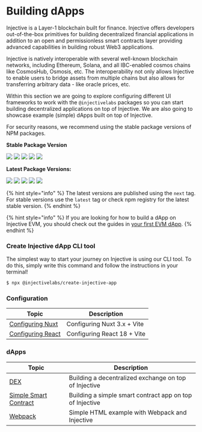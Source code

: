 # Building dApps

Injective is a Layer-1 blockchain built for finance. Injective offers developers out-of-the-box primitives for building decentralized financial applications in addition to an open and permissionless smart contracts layer providing advanced capabilities in building robust Web3 applications.

Injective is natively interoperable with several well-known blockchain networks, including Ethereum, Solana, and all IBC-enabled cosmos chains like CosmosHub, Osmosis, etc. The interoperability not only allows Injective to enable users to bridge assets from multiple chains but also allows for transferring arbitrary data - like oracle prices, etc.

Within this section we are going to explore configuring different UI frameworks to work with the `@injectivelabs` packages so you can start building decentralized applications on top of Injective. We are also going to showcase example (simple) dApps built on top of Injective.

For security reasons, we recommend using the stable package versions of NPM packages.

**Stable Package Version**

![](https://img.shields.io/npm/v/%40injectivelabs/sdk-ts/latest?label=%40injectivelabs%2Fsdk-ts) ![](https://img.shields.io/npm/v/%40injectivelabs/wallet-ts/latest?label=%40injectivelabs%2Fwallet-ts) ![](https://img.shields.io/npm/v/%40injectivelabs/networks/latest?label=%40injectivelabs%2Fnetworks) ![](https://img.shields.io/npm/v/%40injectivelabs/ts-types/latest?label=%40injectivelabs%2Fts-types) ![](https://img.shields.io/npm/v/%40injectivelabs/utils/latest?label=%40injectivelabs%2Futils)

**Latest Package Versions:**

![](https://img.shields.io/npm/v/%40injectivelabs/sdk-ts/next?label=%40injectivelabs%2Fsdk-ts) ![](https://img.shields.io/npm/v/%40injectivelabs/wallet-ts/next?label=%40injectivelabs%2Fwallet-ts) ![](https://img.shields.io/npm/v/%40injectivelabs/networks/next?label=%40injectivelabs%2Fnetworks) ![](https://img.shields.io/npm/v/%40injectivelabs/ts-types/next?label=%40injectivelabs%2Fts-types) ![](https://img.shields.io/npm/v/%40injectivelabs/utils/next?label=%40injectivelabs%2Futils)

{% hint style="info" %}
The latest versions are published using the `next` tag. For stable versions use the `latest` tag or check npm registry for the latest stable version.
{% endhint %}

{% hint style="info" %}
If you are looking for how to build a dApp on Injective EVM,
you should check out the guides in [your first EVM dApp](../../developers-evm/dapps/README.md).
{% endhint %}

### Create Injective dApp CLI tool

The simplest way to start your journey on Injective is using our CLI tool. To do this, simply write this command and follow the instructions in your terminal!

```bash
$ npx @injectivelabs/create-injective-app
```

### Configuration

| Topic                                     | Description                 |
| ----------------------------------------- | --------------------------- |
| [Configuring Nuxt](configure-nuxt.md)     | Configuring Nuxt 3.x + Vite |
| [Configuring React](configure-react.md)   | Configuring React 18 + Vite |

### dApps

| Topic                                      | Description                                              |
| ------------------------------------------ | -------------------------------------------------------- |
| [DEX](example-dex.md)                              | Building a decentralized exchange on top of Injective    |
| [Simple Smart Contract](example-smart-contract.md) | Building a simple smart contract app on top of Injective |
| [Webpack](example-webpack.md) | Simple HTML example with Webpack and Injective |

<!--
| [Bridge](example-bridge.md)                        | Building a simple bridge between Injective and Ethereum  |
-->

